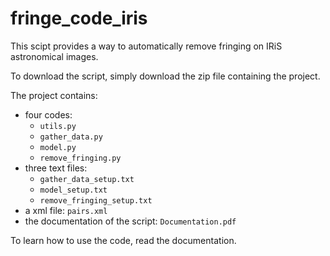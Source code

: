 # fringe_code_iris
This scipt provides a way to automatically remove fringing on IRiS astronomical images.

To download the script, simply download the zip file containing the project.

The project contains:
- four codes:
  - `utils.py`
  - `gather_data.py`
  - `model.py`
  - `remove_fringing.py`
- three text files:
  - `gather_data_setup.txt`
  - `model_setup.txt`
  - `remove_fringing_setup.txt`
- a xml file: `pairs.xml`
- the documentation of the script: `Documentation.pdf`

To learn how to use the code, read the documentation.
